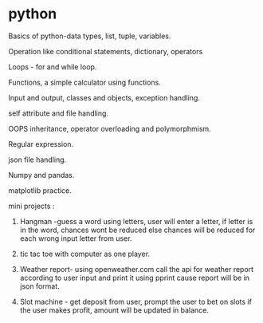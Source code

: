 # python
Basics of python-data types, list, tuple, variables.

Operation like conditional statements, dictionary, operators

Loops - for and while loop.

Functions, a simple calculator using functions.

Input and output, classes and objects, exception handling.

self attribute and file handling.

OOPS inheritance, operator overloading and polymorphmism.

Regular expression.

json file handling.

Numpy and pandas.

matplotlib practice.

mini projects :
1. Hangman -guess a word using letters, user will enter a letter, if letter is in the word, chances wont be reduced else chances will be reduced for each wrong input letter from user.

2. tic tac toe with computer as one player.

3. Weather report- using openweather.com call the api for weather report according to user input and print it using pprint cause report will be in json format.
     
4. Slot machine - get deposit from user, prompt the user to bet on slots if the user makes profit, amount will be updated in balance.
